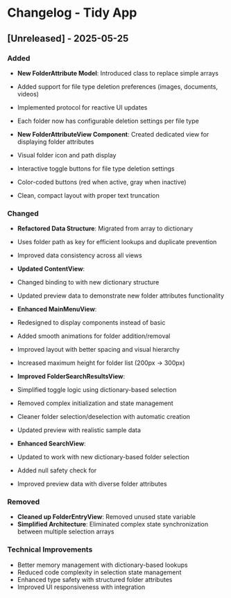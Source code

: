 # Changelog - Tidy App

## [Unreleased] - 2025-05-25

### Added
- **New FolderAttribute Model**: Introduced  class to replace simple  arrays
 - Added support for file type deletion preferences (images, documents, videos)
 - Implemented  protocol for reactive UI updates
 - Each folder now has configurable deletion settings per file type

- **New FolderAttributeView Component**: Created dedicated view for displaying folder attributes
 - Visual folder icon and path display
 - Interactive toggle buttons for file type deletion settings
 - Color-coded buttons (red when active, gray when inactive)
 - Clean, compact layout with proper text truncation

### Changed
- **Refactored Data Structure**: Migrated from  array to  dictionary
 - Uses folder path as key for efficient lookups and duplicate prevention
 - Improved data consistency across all views

- **Updated ContentView**: 
 - Changed  binding to  with new dictionary structure
 - Updated preview data to demonstrate new folder attributes functionality

- **Enhanced MainMenuView**:
 - Redesigned to display  components instead of basic 
 - Added smooth animations for folder addition/removal
 - Improved layout with better spacing and visual hierarchy
 - Increased maximum height for folder list (200px → 300px)

- **Improved FolderSearchResultsView**:
 - Simplified toggle logic using dictionary-based selection
 - Removed complex initialization and state management
 - Cleaner folder selection/deselection with automatic  creation
 - Updated preview with realistic sample data

- **Enhanced SearchView**:
 - Updated to work with new dictionary-based folder selection
 - Added null safety check for 
 - Improved preview data with diverse folder attributes

### Removed
- **Cleaned up FolderEntryView**: Removed unused  state variable
- **Simplified Architecture**: Eliminated complex state synchronization between multiple selection arrays

### Technical Improvements
- Better memory management with dictionary-based lookups
- Reduced code complexity in selection state management
- Enhanced type safety with structured folder attributes
- Improved UI responsiveness with  integration
